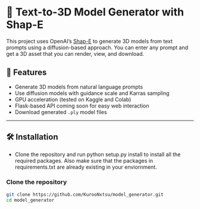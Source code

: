 # 🧠 Text-to-3D Model Generator with Shap-E

This project uses OpenAI’s [Shap-E](https://github.com/openai/shap-e) to generate 3D models from text prompts using a diffusion-based approach. You can enter any prompt and get a 3D asset that you can render, view, and download.

## 🚀 Features

- Generate 3D models from natural language prompts
- Use diffusion models with guidance scale and Karras sampling
- GPU acceleration (tested on Kaggle and Colab)
- Flask-based API coming soon for easy web interaction
- Download generated `.ply` model files

---

## 🛠️ Installation
- Clone the repository and run python setup.py install to install all the required packages. Also make sure that the packages in requirements.txt are already existing in your enviornment.
### Clone the repository

```bash
git clone https://github.com/KurooNxtsu/model_generator.git
cd model_generator
